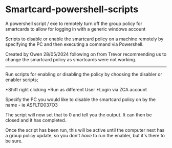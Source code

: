 # Smartcard-powershell-scripts
A powershell script / exe to remotely turn off the group policy for smartcards to allow for logging in with a generic windows account

Scripts to disable or enable the smartcard policy on a machine remotely by specifying the PC and then executing a command via Powershell.

Created by Owen 28/05/2024 following on from Trevor recommending us to change the smartcard policy as smartcards were not working. 

______________________________________________________

Run scripts for enabling or disabling the policy by choosing the disabler or enabler scripts; 

*Shift right clicking
*Run as different User
*Login via ZCA account

Specify the PC you would like to disable the smartcard policy on by the name - ie ASFLTD037O3

The script will now set that to 0 and tell you the output. 
It can then be closed and it has completed.

Once the script has been run, this will be active until the computer next has a group policy update, so you don't *have* to run the enabler, but it's there to be sure.

